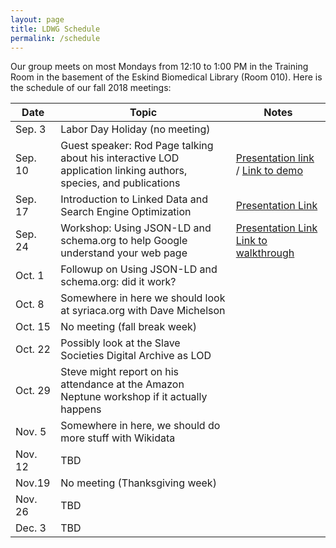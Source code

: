 ```yaml
---
layout: page
title: LDWG Schedule
permalink: /schedule
---
```



Our group meets on most Mondays from 12:10 to 1:00 PM in the Training Room in the basement of the Eskind Biomedical Library (Room 010).  Here is the schedule of our fall 2018 meetings:

| Date | Topic | Notes |
|------|-------|-------|
| Sep. 3 | Labor Day Holiday (no meeting) |  |
| Sep. 10 | Guest speaker: Rod Page talking about his interactive LOD application linking authors, species, and publications | [Presentation link](../assets/notes-2018-fall/page-rdm-2018-09-10.pdf) / [Link to demo](https://ozymandias-demo.herokuapp.com/) |
| Sep. 17 | Introduction to Linked Data and Search Engine Optimization | [Presentation Link](../assets/notes-2018-fall/structured-data-2018-09-17.pdf) |
| Sep. 24 | Workshop: Using JSON-LD and schema.org to help Google understand your web page | [Presentation Link](../assets/notes-2018-fall/json-ld-2018-09-24.pdf) [Link to walkthrough](https://github.com/HeardLibrary/linked-data/blob/gh-pages/assets/notes-2018-fall/json-ld-2018-09-24.md) |
| Oct. 1 | Followup on Using JSON-LD and schema.org: did it work? |  |
| Oct. 8 | Somewhere in here we should look at syriaca.org with Dave Michelson |  |
| Oct. 15 | No meeting (fall break week) |  |
| Oct. 22 | Possibly look at the Slave Societies Digital Archive as LOD |  |
| Oct. 29 | Steve might report on his attendance at the Amazon Neptune workshop if it actually happens |  |
| Nov. 5 | Somewhere in here, we should do more stuff with Wikidata |  |
| Nov. 12 | TBD |  |
| Nov.19 | No meeting (Thanksgiving week) |  |
| Nov. 26 | TBD |  |
| Dec. 3 |  TBD|  |

